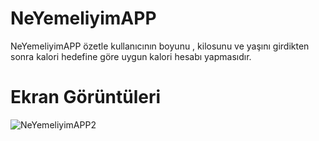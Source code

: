 # NeYemeliyimAPP
NeYemeliyimAPP özetle kullanıcının boyunu , kilosunu ve yaşını girdikten sonra kalori hedefine göre uygun kalori hesabı yapmasıdır.

# Ekran Görüntüleri

![NeYemeliyimAPP2](https://github.com/emirhancopoglu/NeYemeliyimAPP/assets/95498082/6d5f2216-0682-440d-ae74-6e4afcf23473)






